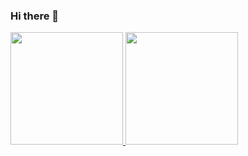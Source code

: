 ### Hi there 👋
<div>
  <a href="https://github.com/VazMF">
  <img height="180em" src="https://github-readme-stats.vercel.app/api?username=PedroGXV&show_icons=true&theme=tokyonight&include_all_commits=true&count_private=true"/>
  <img height="180em" src="https://github-readme-stats.vercel.app/api/top-langs/?username=PedroGXV&layout=compact&langs_count=8&theme=tokyonight"/>
</div>
